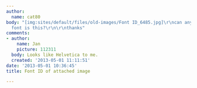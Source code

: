 ```yaml
---
author:
  name: cat80
body: "[img:sites/default/files/old-images/Font ID_6485.jpg]\r\ncan anyone guess which
  font is this?\r\n\r\nthanks"
comments:
- author:
    name: Jan
    picture: 112311
  body: Looks like Helvetica to me.
  created: '2013-05-01 11:11:51'
date: '2013-05-01 10:36:45'
title: Font ID of attached image

---
```

